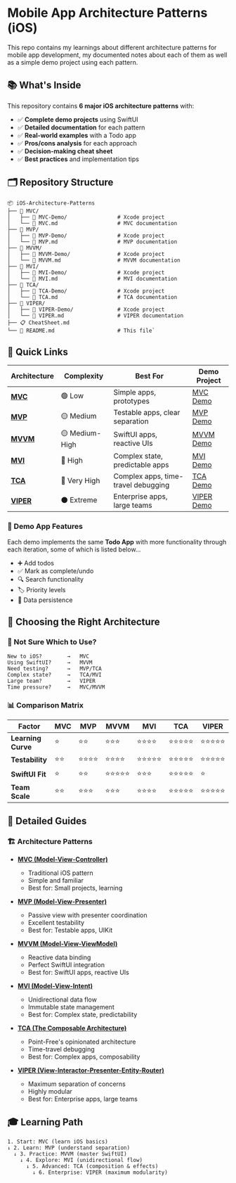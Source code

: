 # Mobile App Architecture Patterns (iOS)

This repo contains my learnings about different architecture patterns for mobile app development, my documented notes about each of them as well as a simple demo project using each pattern.


## 📚 What's Inside

This repository contains **6 major iOS architecture patterns** with:

- ✅ **Complete demo projects** using SwiftUI
- ✅ **Detailed documentation** for each pattern
- ✅ **Real-world examples** with a Todo app
- ✅ **Pros/cons analysis** for each approach
- ✅ **Decision-making cheat sheet**
- ✅ **Best practices** and implementation tips


## 🗂️ Repository Structure
```
📦 iOS-Architecture-Patterns      
├── 📁 MVC/
│   ├── 📱 MVC-Demo/                # Xcode project
│   └── 📄 MVC.md                   # MVC documentation
├── 📁 MVP/
│   ├── 📱 MVP-Demo/                # Xcode project
│   └── 📄 MVP.md                   # MVP documentation
├── 📁 MVVM/
│   ├── 📱 MVVM-Demo/               # Xcode project
│   └── 📄 MVVM.md                  # MVVM documentation
├── 📁 MVI/
│   ├── 📱 MVI-Demo/                # Xcode project
│   └── 📄 MVI.md                   # MVI documentation
├── 📁 TCA/
│   ├── 📱 TCA-Demo/                # Xcode project
│   └── 📄 TCA.md                   # TCA documentation
├── 📁 VIPER/
│   ├── 📱 VIPER-Demo/              # Xcode project
│   └── 📄 VIPER.md                 # VIPER documentation
├── 📋 CheatSheet.md    
└── 📄 README.md                    # This file`
```

## 🔗 Quick Links

|Architecture|Complexity|Best For|Demo Project|
|---|---|---|---|
|**[MVC](MVC/)**|🟢 Low|Simple apps, prototypes|[MVC Demo](MVC/MVC%20Demo)|
|**[MVP](MVP/)**|🟡 Medium|Testable apps, clear separation|[MVP Demo](MVP/MVP%20Demo)|
|**[MVVM](MVVM/)**|🟡 Medium-High|SwiftUI apps, reactive UIs|[MVVM Demo](MVVM/MVVM%20Demo)|
|**[MVI](MVI/)**|🔴 High|Complex state, predictable apps|[MVI Demo](MVI/MVI%20Demo)|
|**[TCA](TCA/)**|🔴 Very High|Complex apps, time-travel debugging|[TCA Demo](TCA/TCA%20Demo)|
|**[VIPER](VIPER/)**|⚫ Extreme|Enterprise apps, large teams|[VIPER Demo](VIPER/VIPER%20demo)|

### 📱 Demo App Features

Each demo implements the same **Todo App** with more functionality through each iteration, some of which is listed below...

- ➕ Add todos
- ✅ Mark as complete/undo
- 🔍 Search functionality
- 🏷️ Priority levels
- 💾 Data persistence

## 🧭 Choosing the Right Architecture

### 🤔 Not Sure Which to Use?

```
New to iOS?        →   MVC
Using SwiftUI?     →   MVVM
Need testing?      →   MVP/TCA
Complex state?     →   TCA/MVI
Large team?        →   VIPER
Time pressure?     →   MVC/MVVM
```

### 📊 Comparison Matrix

|Factor|MVC|MVP|MVVM|MVI|TCA|VIPER|
|---|---|---|---|---|---|---|
|**Learning Curve**|⭐|⭐⭐|⭐⭐⭐|⭐⭐⭐⭐|⭐⭐⭐⭐⭐|⭐⭐⭐⭐⭐|
|**Testability**|⭐⭐|⭐⭐⭐⭐|⭐⭐⭐⭐|⭐⭐⭐⭐⭐|⭐⭐⭐⭐⭐|⭐⭐⭐⭐⭐|
|**SwiftUI Fit**|⭐|⭐⭐|⭐⭐⭐⭐⭐|⭐⭐⭐|⭐⭐⭐⭐⭐|⭐|
|**Team Scale**|⭐⭐|⭐⭐⭐|⭐⭐⭐|⭐⭐⭐⭐|⭐⭐⭐⭐⭐|⭐⭐⭐⭐⭐|

## 📖 Detailed Guides

### 🏗️ Architecture Patterns

- **[MVC (Model-View-Controller)](MVC)**

    - Traditional iOS pattern
    - Simple and familiar
    - Best for: Small projects, learning
    
- **[MVP (Model-View-Presenter)](MVP)**
    
    - Passive view with presenter coordination
    - Excellent testability
    - Best for: Testable apps, UIKit
      
- **[MVVM (Model-View-ViewModel)](MVVM)**
    
    - Reactive data binding
    - Perfect SwiftUI integration
    - Best for: SwiftUI apps, reactive UIs
      
- **[MVI (Model-View-Intent)](MVI)**
    
    - Unidirectional data flow
    - Immutable state management
    - Best for: Complex state, predictability
      
- **[TCA (The Composable Architecture)](TCA)**
    
    - Point-Free's opinionated architecture
    - Time-travel debugging
    - Best for: Complex apps, composability
      
- **[VIPER (View-Interactor-Presenter-Entity-Router)](VIPER)**
    
    - Maximum separation of concerns
    - Highly modular
    - Best for: Enterprise apps, large teams


## 🎓 Learning Path

```
1. Start: MVC (learn iOS basics)
↓ 2. Learn: MVP (understand separation)
  ↓ 3. Practice: MVVM (master SwiftUI)
    ↓ 4. Explore: MVI (unidirectional flow)
      ↓ 5. Advanced: TCA (composition & effects)
        ↓ 6. Enterprise: VIPER (maximum modularity)
```


